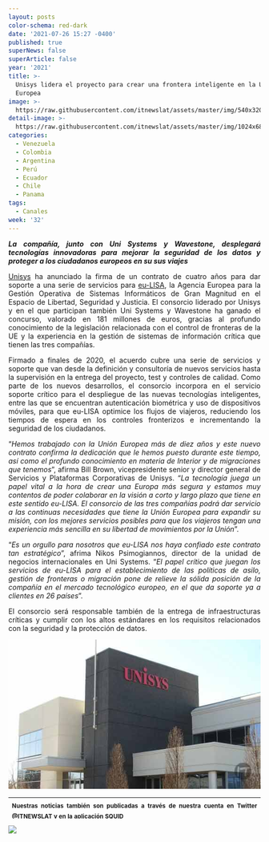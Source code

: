 ```yaml
---
layout: posts
color-schema: red-dark
date: '2021-07-26 15:27 -0400'
published: true
superNews: false
superArticle: false
year: '2021'
title: >-
  Unisys lidera el proyecto para crear una frontera inteligente en la Unión
  Europea
image: >-
  https://raw.githubusercontent.com/itnewslat/assets/master/img/540x320/Unisys-p.jpg
detail-image: >-
  https://raw.githubusercontent.com/itnewslat/assets/master/img/1024x680/Unisys-g.jpg
categories:
  - Venezuela
  - Colombia
  - Argentina
  - Perú
  - Ecuador
  - Chile
  - Panama
tags:
  - Canales
week: '32'
---
```

<p style="text-align: justify;"><strong></strong></p>
<p style="text-align: justify;"><strong><em>La compañía, junto con Uni Systems y Wavestone, desplegará tecnologías innovadoras para mejorar la seguridad de los datos y proteger a los ciudadanos europeos en su sus viajes</em></strong></p>
<p style="text-align: justify;"><a href="https://www.unisys.es/">Unisys</a> ha anunciado la firma de un contrato de cuatro años para dar soporte a una serie de servicios para <a href="https://www.eulisa.europa.eu/">eu-LISA</a>, la Agencia Europea para la Gestión Operativa de Sistemas Informáticos de Gran Magnitud en el Espacio de Libertad, Seguridad y Justicia. El consorcio liderado por Unisys y en el que participan también Uni Systems y Wavestone ha ganado el concurso, valorado en 181 millones de euros, gracias al profundo conocimiento de la legislación relacionada con el control de fronteras de la UE y la experiencia en la gestión de sistemas de información crítica que tienen las tres compañías.</p>
<p style="text-align: justify;">Firmado a finales de 2020, el acuerdo cubre una serie de servicios y soporte que van desde la definición y consultoría de nuevos servicios hasta la supervisión en la entrega del proyecto, test y controles de calidad. Como parte de los nuevos desarrollos, el consorcio incorpora en el servicio soporte crítico para el despliegue de las nuevas tecnologías inteligentes, entre las que se encuentran autenticación biométrica y uso de dispositivos móviles, para que eu-LISA optimice los flujos de viajeros, reduciendo los tiempos de espera en los controles fronterizos e incrementando la seguridad de los ciudadanos.</p>
<p style="text-align: justify;">“<em>Hemos trabajado con la Unión Europea más de diez años y este nuevo contrato confirma la dedicación que le hemos puesto durante este tiempo, así como el profundo conocimiento en materia de Interior y de migraciones que tenemos</em>”, afirma Bill Brown, vicepresidente senior y director general de Servicios y Plataformas Corporativas de Unisys. “<em>La tecnología juega un papel vital a la hora de crear una Europa más segura y estamos muy contentos de poder colaborar en la visión a corto y largo plazo que tiene en este sentido eu-LISA. El consorcio de las tres compañías podrá dar servicio a las continuas necesidades que tiene la Unión Europea para expandir su misión, con los mejores servicios posibles para que los viajeros tengan una experiencia más sencilla en su libertad de movimientos por la Unión</em>”.</p>
<p style="text-align: justify;">“<em>Es un orgullo para nosotros que eu-LISA nos haya confiado este contrato tan estratégico</em>”, afrima Nikos Psimogiannos, director de la unidad de negocios internacionales en Uni Systems. “<em>El papel crítico que juegan los servicios de eu-LISA para el establecimiento de las políticas de asilo, gestión de fronteras o migración pone de relieve la sólida posición de la compañía en el mercado tecnológico europeo, en el que da soporte ya a clientes en 26 países</em>”.</p>
<p style="text-align: justify;">El consorcio será responsable también de la entrega de infraestructuras críticas y cumplir con los altos estándares en los requisitos relacionados con la seguridad y la protección de datos.</p>

![](https://raw.githubusercontent.com/itnewslat/assets/master/img/540x320/Unisys-p.jpg)

<table style="height: 42px;" width="569">
<tbody>
<tr>
<td style="text-align: justify;"><sub><strong>Nuestras noticias también son publicadas a través de nuestra cuenta en Twitter <a href="https://twitter.com/itnewslat?lang=es">@ITNEWSLAT</a> y en la aplicación <a href="https://squidapp.co/en/">SQUID</a></strong></sub></td>
</tr>
</tbody>
</table>

<img src="https://tracker.metricool.com/c3po.jpg?hash=56f88a41e39ab42c063cc51676587a04"/>